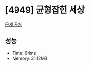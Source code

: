 # [4949] 균형잡힌 세상

[문제 출처](https://www.acmicpc.net/problem/4949)

## 성능

- Time: 64ms
- Memory: 31.12MB